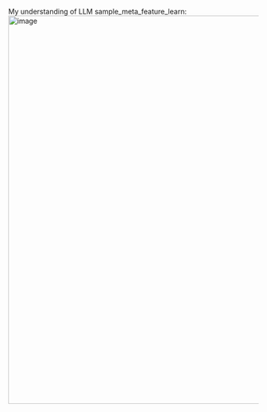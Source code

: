 My understanding of LLM
sample_meta_feature_learn:
<img width="781" alt="image" src="https://github.com/Leon2322155/Lifu-s_Project/assets/147050449/4b6c23b8-f414-4b0f-af29-7be20d224f26">
